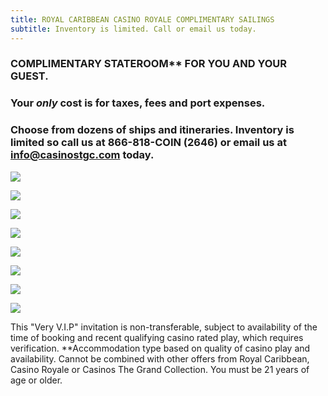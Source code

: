 ```yaml
---
title: ROYAL CARIBBEAN CASINO ROYALE COMPLIMENTARY SAILINGS
subtitle: Inventory is limited. Call or email us today.
---
```

### C﻿OMPLIMENTARY STATEROOM\*\* FOR YOU AND YOUR GUEST. 

### Y﻿our *only* cost is for taxes, fees and port expenses.

### Choose from dozens of ships and itineraries.  Inventory is limited so call us at 866-818-COIN (2646) or email us at info@casinostgc.com today.

![](/uploads/ctgc-preferred-partner-royal-caribbean.jpg)

![](/uploads/2023-01-04-rccl-casino-free-1.jpg)

![](/uploads/2023-01-04-rccl-casino-free-2.jpg)

![](/uploads/2023-01-04-rccl-casino-free-3.jpg)

![](/uploads/2023-01-04-rccl-casino-free-4.jpg)

![](/uploads/2023-01-04-rccl-casino-free-5.jpg)

![](/uploads/2023-01-04-rccl-casino-free-6.jpg)

![](/uploads/2023-01-04-rccl-casino-free-7.jpg)

T﻿his "Very V.I.P" invitation is non-transferable, subject to availability of the time of booking and recent qualifying casino rated play, which requires verification.  \*\*Accommodation type based on quality of casino play and availability. Cannot be combined with other offers from Royal Caribbean, Casino Royale or Casinos The Grand Collection.  You must be 21 years of age or older.